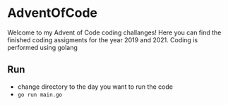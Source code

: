 # AdventOfCode
Welcome to my Advent of Code coding challanges! Here you can find the finished coding assigments for the year 2019 and 2021.
Coding is performed using golang

## Run
* change directory to the day you want to run the code
* `go run main.go`
